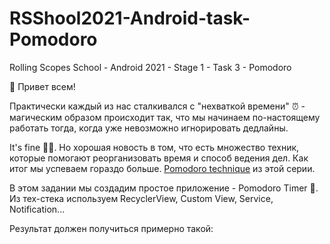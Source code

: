 # RSShool2021-Android-task-Pomodoro
Rolling Scopes School - Android 2021 - Stage 1 - Task 3 - Pomodoro

:wave: Привет всем! 

Практически каждый из нас сталкивался с "нехваткой времени" :alarm_clock: - магическим образом происходит так, что мы начинаем по-настоящему работать тогда, когда уже невозможно игнорировать дедлайны. 

It's fine :dog::fire:. Но хорошая новость в том, что есть множество техник, которые помогают реорганизовать время и способ ведения дел. Как итог мы успеваем гораздо больше. [Pomodoro technique](https://en.wikipedia.org/wiki/Pomodoro_Technique) из этой серии.

В этом задании мы создадим простое приложение - Pomodoro Timer :tomato:. Из тех-стека используем RecyclerView, Custom View, Service, Notification...

Результат должен получиться примерно такой:
